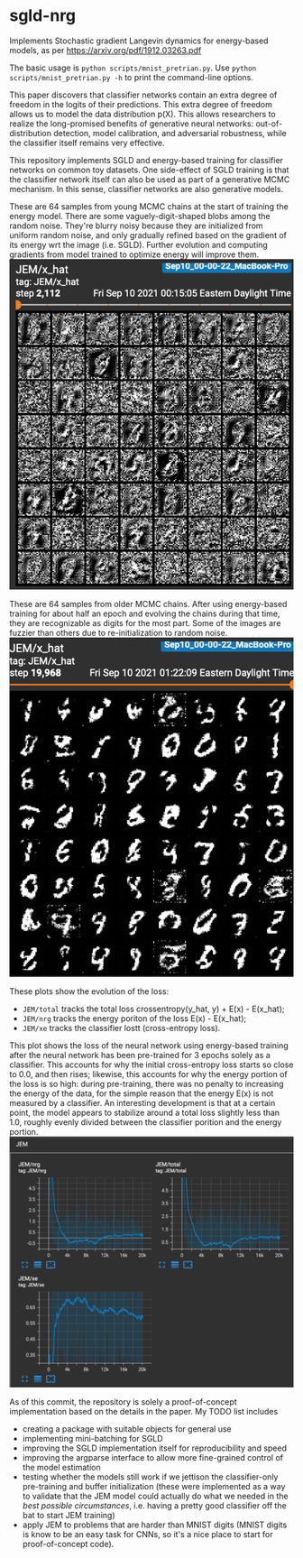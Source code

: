 # sgld-nrg
Implements Stochastic gradient Langevin dynamics for energy-based models, as per https://arxiv.org/pdf/1912.03263.pdf

The basic usage is `python scripts/mnist_pretrian.py`. Use `python scripts/mnist_pretrian.py -h` to print the command-line options.

This paper discovers that classifier networks contain an extra degree of freedom in the logits of their predictions. This extra degree of freedom allows us to model the data distribution p(X). This allows researchers to realize the long-promised benefits of generative neural networks: out-of-distribution detection, model calibration, and adversarial robustness, while the classifier itself remains very effective.

This repository implements SGLD and energy-based training for classifier networks on common toy datasets. One side-effect of SGLD training is that the classifier network itself can also be used as part of a generative MCMC mechanism. In this sense, classifier networks are also generative models.

These are 64 samples from young MCMC chains at the start of training the energy model. There are some vaguely-digit-shaped blobs among the random noise. They're blurry noisy because they are initialized from uniform random noise, and only gradually refined based on the gradient of its energy wrt the image (i.e. SGLD). Further evolution and computing gradients from model trained to optimize energy will improve them.
![plot](./results/beginning.png)

These are 64 samples from older MCMC chains. After using energy-based training for about half an epoch and evolving the chains during that time, they are recognizable as digits for the most part. Some of the images are fuzzier than others due to re-initialization to random noise.
![plot](./results/half-epoch.png)

These plots show the evolution of the loss:
- `JEM/total` tracks the total loss crossentropy(y_hat, y) + E(x) - E(x_hat);
- `JEM/nrg` tracks the energy poriton of the loss E(x) - E(x_hat);
- `JEM/xe` tracks the classifier lostt (cross-entropy loss).

This plot shows the loss of the neural network using energy-based training after the neural network has been pre-trained for 3 epochs solely as a classifier. This accounts for why the initial cross-entropy loss starts so close to 0.0, and then rises; likewise, this accounts for why the energy portion of the loss is so high: during pre-training, there was no penalty to increasing the energy of the data, for the simple reason that the energy E(x) is not measured by a classifier. An interesting development is that at a certain point, the model appears to stabilize around a total loss slightly less than 1.0, roughly evenly divided between the classifier porition and the energy portion.
![plot](./results/loss-evolution.png)


As of this commit, the repository is solely a proof-of-concept implementation based on the details in the paper. My TODO list includes
- creating a package with suitable objects for general use
- implementing mini-batching for SGLD
- improving the SGLD implementation itself for reproducibility and speed
- improving the argparse interface to allow more fine-grained control of the model estimation
- testing whether the models still work if we jettison the classifier-only pre-training and buffer initialization (these were implemented as a way to validate that the JEM model could actually do what we needed in the _best possible circumstances_, i.e. having a pretty good classifier off the bat to start JEM training)
- apply JEM to problems that are harder than MNIST digits (MNIST digits is know to be an easy task for CNNs, so it's a nice place to start for proof-of-concept code).
